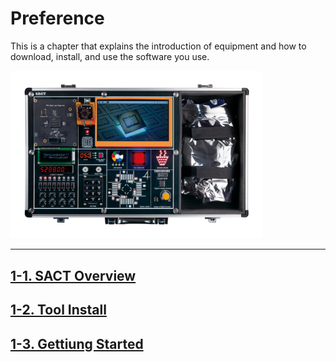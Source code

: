 
# Preference 

This is a chapter that explains the introduction of equipment and how to download, install, and use the software you use.

<img src="./pds/SACT01.png" alt="sact01" style="width: 80%;">

---

## [1-1. SACT Overview](./1-1.SACT%20Overview.md)

## [1-2. Tool Install](./1-2.Tool%20Install.md)

## [1-3. Gettiung Started](./1-3.Getting%20Started.md)

